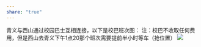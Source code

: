 ```yaml
---
share: "true"
---
```


青义与西山通过校园巴士互相连接，以下是校巴班次图：
注：校巴不收取任何费用，但是西山去青义下午1点20那个班次需要提前半小时等车（抢位置）
![](图片4_1719670459.jpg)